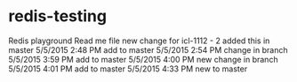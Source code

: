 # redis-testing
Redis playground
Read me file
new change for icl-1112 - 2
added this in master
5/5/2015 2:48 PM add to master
5/5/2015 2:54 PM change in branch
5/5/2015 3:59 PM add to master
5/5/2015 4:00 PM new change in branch
5/5/2015 4:01 PM add to master
5/5/2015 4:33 PM new to master